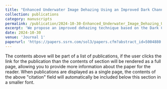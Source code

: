 ```yaml
---
title: "Enhanced Underwater Image Dehazing Using an Improved Dark Channel Prior Method"
collection: publications
category: manuscripts
permalink: /publication/2024-10-30-Enhanced_Underwater_Image_Dehazing_Using_an_Improved_Dark_Channel_Prior_Method
excerpt: 'We propose an improved dehazing technique based on the Dark Channel Prior (DCP) method, called the Improved Dark Channel Prior (IDCP). The IDCP combines a novel airlight estimation strategy, termed Maximum Ratio Estimation (MRE), and an enhanced transmission map estimation method, termed Red Channel Retaining (RCR). IDCP incorporates the red channel, often overlooked in underwater imaging due to rapid attenuation, to improve color restoration and image clarity.'
date: 2024-10-30
venue: 'Journal 1'
paperurl: 'https://papers.ssrn.com/sol3/papers.cfm?abstract_id=5004880'
---
```


The contents above will be part of a list of publications, if the user clicks the link for the publication than the contents of section will be rendered as a full page, allowing you to provide more information about the paper for the reader. When publications are displayed as a single page, the contents of the above "citation" field will automatically be included below this section in a smaller font.
